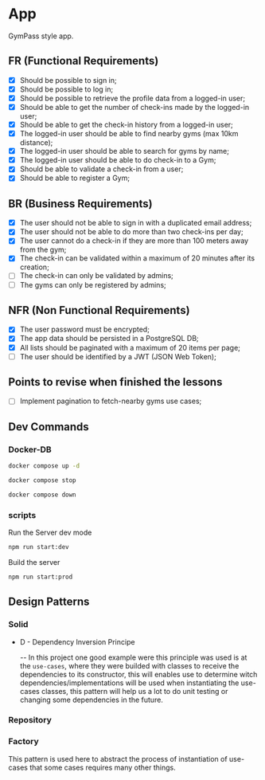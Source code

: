 # App

GymPass style app.

## FR (Functional Requirements)

- [x] Should be possible to sign in;
- [x] Should be possible to log in;
- [x] Should be possible to retrieve the profile data from a logged-in user;
- [x] Should be able to get the number of check-ins made by the logged-in user;
- [x] Should be able to get the check-in history from a logged-in user;
- [x] The logged-in user should be able to find nearby gyms (max 10km distance);
- [x] The logged-in user should be able to search for gyms by name;
- [x] The logged-in user should be able to do check-in to a Gym;
- [x] Should be able to validate a check-in from a user;
- [x] Should be able to register a Gym;

## BR (Business Requirements)

- [x] The user should not be able to sign in with a duplicated email address;
- [x] The user should not be able to do more than two check-ins per day;
- [x] The user cannot do a check-in if they are more than 100 meters away from the gym;
- [x] The check-in can be validated within a maximum of 20 minutes after its creation;
- [ ] The check-in can only be validated by admins;
- [ ] The gyms can only be registered by admins;

## NFR (Non Functional Requirements)

- [x] The user password must be encrypted;
- [x] The app data should be persisted in a PostgreSQL DB;
- [x] All lists should be paginated with a maximum of 20 items per page;
- [ ] The user should be identified by a JWT (JSON Web Token);

## Points to revise when finished the lessons

- [ ] Implement pagination to fetch-nearby gyms use cases;

## Dev Commands

### Docker-DB

```bash
docker compose up -d
```

```bash
docker compose stop
```

```bash
docker compose down
```

### scripts

Run the Server dev mode

```bash
npm run start:dev
```

Build the server

```bash
npm run start:prod
```

## Design Patterns

### Solid

- D - Dependency Inversion Principe

  -- In this project one good example were this principle was used is at the `use-cases`, where they were builded with classes to receive the dependencies to its constructor, this will enables use to determine witch dependencies/implementations will be used
  when instantiating the use-cases classes, this pattern will help us a lot to do unit testing or changing some dependencies in the future.

### Repository

### Factory

This pattern is used here to abstract the process of instantiation of use-cases that some cases requires many other things.
